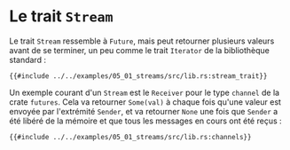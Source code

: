 <!--
# The `Stream` Trait
-->

# Le trait `Stream`

<!--
The `Stream` trait is similar to `Future` but can yield multiple values before
completing, similar to the `Iterator` trait from the standard library:
-->

Le trait `Stream` ressemble à `Future`, mais peut retourner plusieurs valeurs
avant de se terminer, un peu comme le trait `Iterator` de la bibliothèque
standard :

<!--
```rust,ignore
{{#include ../../examples-sources/05_01_streams/src/lib.rs:stream_trait}}
```
-->

```rust,ignore
{{#include ../../examples/05_01_streams/src/lib.rs:stream_trait}}
```

<!--
One common example of a `Stream` is the `Receiver` for the channel type from
the `futures` crate. It will yield `Some(val)` every time a value is sent
from the `Sender` end, and will yield `None` once the `Sender` has been
dropped and all pending messages have been received:
-->

Un exemple courant d'un `Stream` est le `Receiver` pour le type `channel` de la
crate `futures`. Cela va retourner `Some(val)` à chaque fois qu'une valeur est
envoyée par l'extrémité `Sender`, et va retourner `None` une fois que `Sender`
a été libéré de la mémoire et que tous les messages en cours ont été reçus :

<!--
```rust,edition2018,ignore
{{#include ../../examples-sources/05_01_streams/src/lib.rs:channels}}
```
-->

```rust,edition2018,ignore
{{#include ../../examples/05_01_streams/src/lib.rs:channels}}
```
